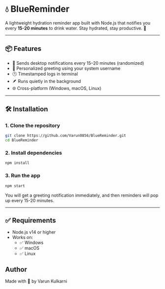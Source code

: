 # 💧 BlueReminder

A lightweight hydration reminder app built with Node.js that notifies you every **15-20 minutes** to drink water. Stay hydrated, stay productive. 🚀

---

## 📦 Features

- 🔔 Sends desktop notifications every 15–20 minutes (randomized)
- 💬 Personalized greeting using your system username
- 🕒 Timestamped logs in terminal
- 🪶 Runs quietly in the background
- 🌐 Cross-platform (Windows, macOS, Linux)

---

## 🛠️ Installation

### 1. Clone the repository

```bash
git clone https://github.com/Varun0856/BlueReminder.git
cd BlueReminder
```

### 2. Install dependencies
```bash
npm install
```

### 3. Run the app
```bash
npm start
```
You will get a greeting notification immediately, and then reminders will pop up every 15-20 minutes.

---

## ✅ Requirements
-  Node.js v14 or higher
-  Works on:
	- ✅ Windows
	- ✅ macOS
	- ✅ Linux

## Author
Made with 💙 by Varun Kulkarni
